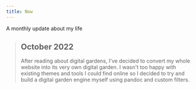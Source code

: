 ```yaml
---
title: Now
---
```

A monthly update about my life

> ## October 2022
> After reading about digital gardens, I've decided to convert my whole website into
> its very own digital garden. I wasn't too happy with existing themes and tools I could find
> online so I decided to try and build a digital garden engine myself using pandoc and custom
> filters.
